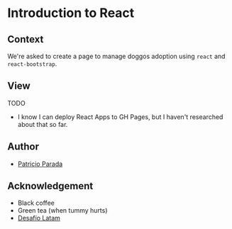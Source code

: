 # Introduction to React

## Context

We're asked to create a page to manage doggos adoption using `react` and `react-bootstrap`.

## View

TODO

* I know I can deploy React Apps to GH Pages, but I haven't researched about that so far.

## Author

* [Patricio Parada](https://github.com/pelafustan)

## Acknowledgement

* Black coffee
* Green tea (when tummy hurts)
* [Desafío Latam](https://desafiolatam.com)
